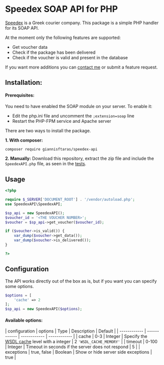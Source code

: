 # Speedex SOAP API for PHP
[Speedex](https://www.speedex.gr/ "Speedex") is a Greek courier company. This package is a simple PHP handler for its SOAP API.

At the moment only the following features are supported:
- Get voucher data
- Check if the package has been delivered
- Check if the voucher is valid and present in the database

If you want more additions you can [contact me](mailto:me@giannisftaras.dev "contact me") or submit a feature request.

## Installation:
#### Prerequisites:
You need to have enabled the SOAP module on your server. To enable it:
- Edit the php.ini file and uncomment the `;extension=soap` line
- Restart the PHP-FPM service and Apache server

There are two ways to install the package.

**1. With composer:**
```bash
composer require giannisftaras/speedex-api
```

**2. Manually:**
Download this repository, extract the zip file and include the `SpeedexAPI.php` file, as seen in the [tests](https://github.com/giannisftaras/speedex-api/blob/main/tests/index.php "tests").

## Usage
```php
<?php

require $_SERVER['DOCUMENT_ROOT'] . '/vendor/autoload.php';
use SpeedexAPI\SpeedexAPI;

$sp_api = new SpeedexAPI();
$voucher_id = '<THE VOUCHER NUMBER>';
$voucher = $sp_api->get_voucher($voucher_id);

if ($voucher->is_valid()) {
	var_dump($voucher->get_data());
	var_dump($voucher->is_delivered());
}

?>
```

## Configuration
The API works directly out of the box as is, but if you want you can specify some options.
```php
$options = [
    'cache' => 2
];
$sp_api = new SpeedexAPI($options);
```

#### Available options:
|  configuration | options | Type | Description | Default |
| ------------ | ------------ | ------------ |  ------------ | 
|  cache | 0-3 | Integer | Specify the [WSDL cache](https://www.php.net/manual/en/soap.configuration.php#ini.soap.wsdl-cache "WSDL cache") level with a integer | 2 `'WSDL_CACHE_MEMORY'` |
| timeout  |  0-100 | Integer | Timeout in seconds if the server does not respond | 5 |
| exceptions | true, false | Boolean | Show or hide server side exceptions | true |
